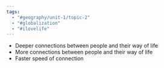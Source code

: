 ```yaml
---
tags:
  - "#geography/unit-1/topic-2"
  - "#globalization"
  - "#ilovelife"
---
```

- Deeper connections between people and their way of life
- More connections between people and their way of life
- Faster speed of connection 
